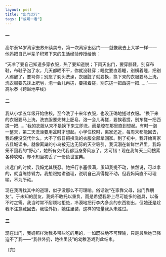 ```yaml
---
layout: post
title: "出门远行"
tags: ["或可一看"]
---
```

#### 一

高尔泰14岁离家去苏州读美专，第一次离家出远门——就像我去上大学一样——他妈把自己半辈子积累下来的生活经验传授给他：

“天冷了要自己知道多穿衣服，热了要知道脱；下雨天出门，要穿胶鞋，别穿布鞋，布鞋子泡了水，几天都晒不干，你就没鞋穿；睡觉要直着睡，别横着睡，把别人踢醒了，要骂你；别忘了剃头洗澡，衣服脏了就要换，换下来的衣服要马上洗，洗衣服要先抹上肥皂，泡一会儿再搓，要挨着搓，别东搓一把西搓一把……”——高尔泰《跨越地平线》

#### 二
我从小学五年级开始住校，至今洗了十来年衣服，也没正确地搓过衣服。“换下来的衣服要马上洗，洗衣服要先抹上肥皂，泡一会儿再搓，要挨着搓，别东搓一把西搓一把……”我的衣服从来不是换下来立即洗，而是晾在那里直到想起。有时一泡一整天，第二天洗澡要用盆时才想起。小学住校时，离家还近，每周末都能回去，我妈便没交代什么，大不了假日把换洗的衣服全部拿回家。到了初中，我开始离家去县城读书。就像离巢的小鸟被无边无际的天空吸引，我沉溺在新鲜世界里，我妈笼不回我的“野心”，她所有交代我都当身旁风忘了。太可惜！现在我每天上网搜索各种攻略，却不知当初丢了一份绝世宝典。

出远门的时候，我妈尤其残忍。她把行李塞很满，虽知我提不动，依然说，可以拿的，就当练练臂力。我想跟她讲道理，说明自己真得提不动，但我妈简直不可理喻，不为所动。

现在我再找其中的道理，似乎没那么不可理喻。俗话说“在家靠父母，出门靠朋友”。于未知的朋友，我妈不敢托以重负，而是希望我带上尽可能多的道具，以备不时之需。我当时常不耐烦地拒绝，冷漠地把行李内多余的东西剔出，但她还是趁我不注意藏回去。我往外扔，她往里装，这样的较量我从未胜过。

#### 三
现在出门，我妈照样劝我多带些吃的用的，一如既往地不可理喻，只是最后她已强迫不了我——“我往外扔，她往里装”的幼稚游戏到此结束。

（完）